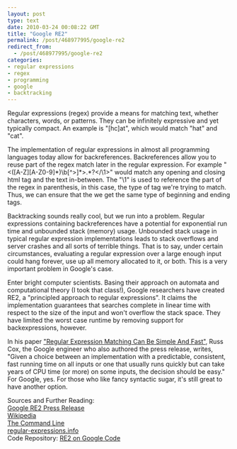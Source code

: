 ```yaml
---
layout: post
type: text
date: 2010-03-24 00:08:22 GMT
title: "Google RE2"
permalink: /post/468977995/google-re2
redirect_from: 
  - /post/468977995/google-re2
categories:
- regular expressions
- regex
- programming
- google
- backtracking
---
```

<p>Regular expressions (regex) provide a means for matching text, whether characters, words, or patterns. They can be infinitely expressive and yet typically compact. An example is "[hc]at", which would match "hat" and "cat".</p>
<p>The implementation of regular expressions in almost all programming languages today allow for backreferences. Backreferences allow you to reuse part of the regex match later in the regular expression. For example "&lt;([A-Z][A-Z0-9]*)\b[^&gt;]*&gt;.*?&lt;/\1&gt;" would match any opening and closing html tag and the text in-between. The "\1" is used to reference the part of the regex in parenthesis, in this case, the type of tag we're trying to match. Thus, we can ensure that the we get the same type of beginning and ending tags.</p>
<p>Backtracking sounds really cool, but we run into a problem. Regular expressions containing backreferences have a potential for exponential run time and unbounded stack (memory) usage. Unbounded stack usage in typical regular expression implementations leads to stack overflows and server crashes and all sorts of terrible things. That is to say, under certain circumstances, evaluating a regular expression over a large enough input could hang forever, use up all memory allocated to it, or both. This is a very important problem in Google's case.</p>
<p>Enter bright computer scientists. Basing their approach on automata and computational theory (I took that class!), Google researchers have created RE2, a "principled approach to regular expressions". It claims the implementation guarantees that searches complete in linear time with respect to the size of the input and won't overflow the stack space. They have limited the worst case runtime by removing support for backexpressions, however.</p>
<p>In his paper <a href="http://swtch.com/~rsc/regexp/regexp1.html">"Regular Expression Matching Can Be Simple And Fast"</a>, Russ Cox, the Google engineer who also authored the press release, writes, "Given a choice between an implementation with a predictable, consistent, fast running time on all inputs or one that usually runs quickly but can take years of CPU time (or more) on some inputs, the decision should be easy." For Google, yes. For those who like fancy syntactic sugar, it's still great to have another option.</p>
<p>Sources and Further Reading:<br>
<a href="http://google-opensource.blogspot.com/2010/03/re2-principled-approach-to-regular.html">Google RE2 Press Release</a><br>
<a href="http://en.wikipedia.org/wiki/Regular_expression">Wikipedia</a><br>
<a href="http://thecommandline.net/2010/03/11/google-releasing-new-open-source-regex-library/">The Command Line</a><br>
<a href="http://www.regular-expressions.info/brackets.html">regular-expressions.info</a><br>
Code Repository: <a href="http://code.google.com/p/re2/">RE2 on Google Code</a></p>